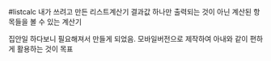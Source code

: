#listcalc
내가 쓰려고 만든 리스트계산기
결과값 하나만 출력되는 것이 아닌 계산된 항목들을 볼 수 있는 계산기

집안일 하다보니 필요해져서 만들게 되었음.
모바일버전으로 제작하여 아내와 같이 편하게 활용하는 것이 목표
